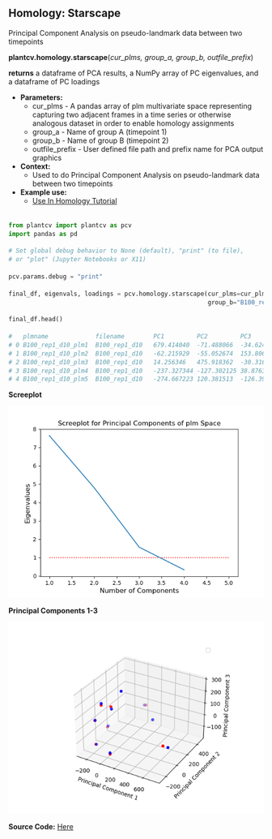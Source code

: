 ## Homology: Starscape

Principal Component Analysis on pseudo-landmark data between two timepoints

**plantcv.homology.starscape**(*cur_plms, group_a, group_b, outfile_prefix*)

**returns** a dataframe of PCA results, a NumPy array of PC eigenvalues, and a dataframe of PC loadings

- **Parameters:**
    - cur_plms - A pandas array of plm multivariate space representing capturing two adjacent frames in a time series or otherwise analogous dataset in order to enable homology assignments
    - group_a - Name of group A (timepoint 1)
    - group_b - Name of group B (timepoint 2)
    - outfile_prefix - User defined file path and prefix name for PCA output graphics
- **Context:**
    - Used to do Principal Component Analysis on pseudo-landmark data between two timepoints
- **Example use:**
    - [Use In Homology Tutorial](tutorials/homology_tutorial.md)


```python

from plantcv import plantcv as pcv
import pandas as pd

# Set global debug behavior to None (default), "print" (to file), 
# or "plot" (Jupyter Notebooks or X11)

pcv.params.debug = "print"

final_df, eigenvals, loadings = pcv.homology.starscape(cur_plms=cur_plms, group_a="B100_rep1_d10", 
                                                       group_b="B100_rep1_d11", outfile_prefix="./B100_d10_d11")

final_df.head()

# 	plmname	            filename	    PC1	        PC2	        PC3
# 0	B100_rep1_d10_plm1	B100_rep1_d10	679.414040	-71.488066	-34.624416
# 1	B100_rep1_d10_plm2	B100_rep1_d10	-62.215929	-55.052674	153.806037
# 2	B100_rep1_d10_plm3	B100_rep1_d10	14.256346	475.918362	-30.316153
# 3	B100_rep1_d10_plm4	B100_rep1_d10	-237.327344	-127.302125	38.876346
# 4	B100_rep1_d10_plm5	B100_rep1_d10	-274.667223	120.381513	-126.398386
```

**Screeplot**

![Screenshot](img/documentation_images/homology_starscape/screeplot.png)

**Principal Components 1-3**

![Screenshot](img/documentation_images/homology_starscape/prcomp_plot.png)

**Source Code:** [Here](https://github.com/danforthcenter/plantcv/blob/master/plantcv/plantcv/homology/starscape.py)
